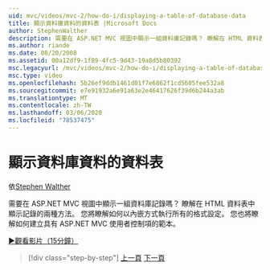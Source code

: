 ```yaml
---
uid: mvc/videos/mvc-2/how-do-i/displaying-a-table-of-database-data
title: 顯示資料庫資料的資料表 |Microsoft Docs
author: StephenWalther
description: 需要在 ASP.NET MVC 視圖中顯示一組資料庫記錄嗎？ 瞭解在 HTML 資料表中顯示記錄的兩種方法。 您將瞭解如何執行所有的 t 。
ms.author: riande
ms.date: 08/20/2008
ms.assetid: 00a12df9-1f89-4fc5-9d43-19a8d5b80392
msc.legacyurl: /mvc/videos/mvc-2/how-do-i/displaying-a-table-of-database-data
msc.type: video
ms.openlocfilehash: 5b26ef9ddb1461d01f7e6862f1cd5605fee532a8
ms.sourcegitcommit: e7e91932a6e91a63e2e46417626f39d6b244a3ab
ms.translationtype: MT
ms.contentlocale: zh-TW
ms.lasthandoff: 03/06/2020
ms.locfileid: "78537475"
---
```

# <a name="displaying-a-table-of-database-data"></a>顯示資料庫資料的資料表

依[Stephen Walther](https://github.com/StephenWalther)

需要在 ASP.NET MVC 視圖中顯示一組資料庫記錄嗎？ 瞭解在 HTML 資料表中顯示記錄的兩種方法。 您將瞭解如何以內嵌方式執行所有的格式設定。 您也將瞭解如何建立具有 ASP.NET MVC 使用者控制項的範本。

[&#9654;觀看影片（15分鐘）](https://channel9.msdn.com/Blogs/ASP-NET-Site-Videos/displaying-a-table-of-database-data)

> [!div class="step-by-step"]
> [上一頁](creating-model-classes-with-linq-to-sql.md)
> [下一頁](what-is-aspnet-mvc-80-minute-technical-video-for-developers-building-nerddinner.md)
